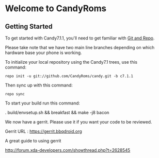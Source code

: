 Welcome to CandyRoms
===================


Getting Started
---------------

To get started with Candy7.1.1, you'll need to get familiar with
[Git and Repo](http://source.android.com/download/using-repo).

Please take note that we have two main line branches depending on
which hardware base your phone is working.

To initialize your local repository using the Candy7.1 trees, use this command:


	repo init -u git://github.com/CandyRoms/candy.git -b c7.1.1



Then sync up with this command:

	repo sync

To start your build run this command:

. build/envsetup.sh && breakfast <device> && make -j8 bacon


We now have a gerrit. Please use it if you want your code to be reviewed.

Gerrit URL : https://gerrit.bbqdroid.org

A great guide to using gerrit

http://forum.xda-developers.com/showthread.php?t=2628545
